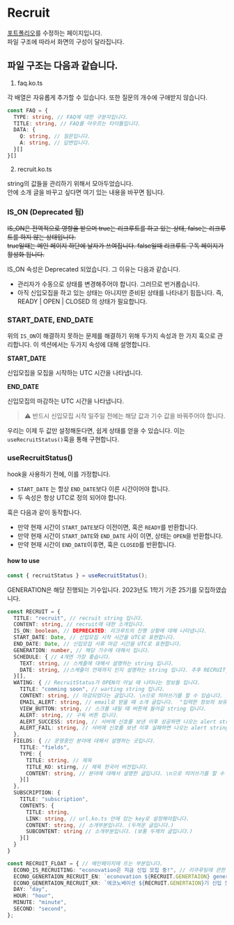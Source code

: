 # Recruit

[포트폴리오](https://econovation.kr/recruit)를 수정하는 페이지입니다.  
파일 구조에 따라서 화면의 구성이 달라집니다.

## 파일 구조는 다음과 같습니다.

1. faq.ko.ts

각 배열은 자유롭게 추가할 수 있습니다. 또한 질문의 개수에 구애받지 않습니다.

```ts
const FAQ = {
  TYPE: string, // FAQ에 대한 구분자입니다.
  TITLE: string, // FAQ를 아우르는 타이틀입니다.
  DATA: {
    Q: string, // 질문입니다.
    A: string, // 답변입니다.
  }[]
}[]
```

2. recruit.ko.ts

string의 값들을 관리하기 위해서 모아두었습니다.  
안에 소개 글을 바꾸고 싶다면 여기 있는 내용을 바꾸면 됩니다.

### IS_ON (Deprecated 됨)

~~IS_ON은 전역적으로 영향을 받으며 true는 리크루트를 하고 있는 상태, false는 리크루트를 하지 않는 상태입니다.  
true일때는 메인 페이지 하단에 날자가 쓰여집니다. false일때 리크루트 구독 페이지가 활성화 됩니다.~~

IS_ON 속성은 Deprecated 되었습니다. 그 이유는 다음과 같습니다.

- 관리자가 수동으로 상태를 변경해주어야 합니다. 그러므로 번거롭습니다.
- 아직 신입모집을 하고 있는 상태는 아니지만 준비된 상태를 나타내기 힘듭니다. 즉, READY | OPEN | CLOSED 의 상태가 필요합니다.

### START_DATE, END_DATE

위의 `IS_ON`이 해결하지 못하는 문제를 해결하기 위해 두가지 속성과 한 가지 훅으로 관리합니다.
이 섹션에서는 두가지 속성에 대해 설명합니다.

**START_DATE**

신입모집을 모집을 시작하는 UTC 시간을 나타냅니다.

**END_DATE**

신입모집의 마감하는 UTC 시간을 나타냅니다.

> ⚠️ 반드시 신입모집 시작 일주일 전에는 해당 값과 기수 값을 바꿔주어야 합니다.

우리는 이제 두 값만 설정해둔다면, 쉽게 상태를 얻을 수 있습니다. 이는 `useRecruitStatus()`훅을 통해 구현합니다.

### useRecruitStatus()

hook을 사용하기 전에, 이를 가정합니다.

- `START_DATE` 는 항상 `END_DATE`보다 이른 시간이어야 합니다.
- 두 속성은 항상 UTC로 정의 되어야 합니다.

훅은 다음과 같이 동작합나다.

- 만약 현재 시간이 `START_DATE`보다 이전이면, 훅은 `READY`를 반환합니다.
- 만약 현재 시간이 `START_DATE`와 `END_DATE` 사이 이면, 상태는 `OPEN`을 반환합니다.
- 만약 현재 시간이 `END_DATE`이후면, 훅은 `CLOSED`를 반환합니다.

#### how to use

```ts
const { recruitStatus } = useRecruitStatus();
```

GENERATION은 해당 진행되는 기수입니다. 2023년도 1학기 기준 25기를 모집하였습니다.

```ts
const RECRUIT = {
  TITLE: "recruit", // recruit string 입니다.
  CONTENT: string, // recruit에 대한 소개입니다.
  IS_ON: boolean, // DEPRECATED: 리크루트의 진행 상황에 대해 나타냅니다.
  START_DATE: Date, // 신입모집 시작 시간을 UTC로 표현합니다.
  END_DATE: Date, // 신입모집 서류 마감 시간을 UTC로 표현합니다.
  GENERATION: number, // 해당 기수에 대해서 입니다.
  SCHEDULE: { // 4개면 가장 좋습니다.
    TEXT: string, // 스케줄에 대해서 설명하는 string 입니다.
    DATE: string, //스케쥴이 언제까지 인지 설명하는 string 입니다. 추후 RECRUIT_FLOAT도 변경해야 합니다.
  }[],
  WATING: { // RecruitStatus가 OPEN이 아닐 때 나타나는 정보들 입니다.
    TITLE: "comming soon", // warting string 입니다.
    CONTENT: string, // 마감되었다는 글입니다. \n으로 띄어쓰기를 할 수 있습니다.
    EMAIL_ALERT: string, // email로 받을 때 소개 글입니다.  "입력한 정보의 보유기간은 모집 알림 전송시까지 보관됩니다.",
    VIEW_BUTTON: string, // 스크롤 내릴 때 버튼에 들어갈 string 입니다.
    ALERT: string, // 구독 버튼 입니다.
    ALERT_SUCCESS: string, // 서버에 신호를 보낸 이후 성공하면 나오는 alert string 입니다.
    ALERT_FAIL: string, // 서버에 신호를 보낸 이후 실패하면 나오는 alert string입니다.
  },
  FIELDS: { // 운영중인 분야에 대해서 설명하는 곳입니다.
    TITLE: "fields",
    TYPE: {
      TITLE: string, // 제목
      TITLE_KO: stirng, // 제목 한국어 버전입니다.
      CONTENT: string, // 분야에 대해서 설명한 글입니다. \n으로 띄어쓰기를 할 수 있습니다.
    }[]
  },
  SUBSCRIPTION: {
    TITLE: "subscription",
    CONTENTS: {
      TITLE: string,
      LINK: string, // url.ko.ts 안에 있는 key로 설정해야합니다.
      CONTENT: string, // 소개부분입니다. (두꺼운 글입니다.)
      SUBCONTENT: string // 소개부분입니다. (보통 두께의 글입니다.)
    }[]
  }
}

const RECRUIT_FLOAT = { // 메인페이지에 뜨는 부분입니다.
  ECONO_IS_RECRUITING: "econovation은 지금 신입 모집 중!", // 리쿠루팅에 관한 소개 내용입니다.
  ECONO_GENERTAION_RECRUIT_EN: `econovation ${RECRUIT.GENERTAION} generation recruit`, // 영어 소개 입니다.
  ECONO_GENERTAION_RECRUIT_KR: `에코노베이션 ${RECRUIT.GENERTAION}기 신입 모집`, // 한글 소개 입니다.
  DAY: "day",
  HOUR: "hour",
  MINUTE: "minute",
  SECOND: "second",
};
```
